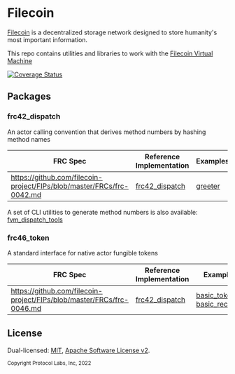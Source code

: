 # Filecoin

[Filecoin](https://filecoin.io) is a decentralized storage network designed to
store humanity's most important information.

This repo contains utilities and libraries to work with the
[Filecoin Virtual Machine](https://fvm.filecoin.io/)

[![Coverage Status](https://coveralls.io/repos/github/helix-onchain/filecoin/badge.svg?branch=main)](https://coveralls.io/github/helix-onchain/filecoin?branch=main)

## Packages

### frc42_dispatch

An actor calling convention that derives method numbers by hashing method names

| FRC Spec                                                              | Reference Implementation                     | Examples                                         |
| --------------------------------------------------------------------- | -------------------------------------------- | ------------------------------------------------ |
| https://github.com/filecoin-project/FIPs/blob/master/FRCs/frc-0042.md | [frc42_dispatch](./frc42_dispatch/README.md) | [greeter](./dispatch_examples/greeter/README.md) |

A set of CLI utilities to generate method numbers is also available:
[fvm_dispatch_tools](./fvm_dispatch_tools/)

### frc46_token

A standard interface for native actor fungible tokens

| FRC Spec                                                              | Reference Implementation                  | Examples                                                                                                                                                                   |
| --------------------------------------------------------------------- | ----------------------------------------- | -------------------------------------------------------------------------------------------------------------------------------------------------------------------------- |
| https://github.com/filecoin-project/FIPs/blob/master/FRCs/frc-0046.md | [frc42_dispatch](./frc46_token/README.md) | [basic_token](./testing/fil_token_integration/actors/basic_token_actor/README.md) [basic_receiver](./testing/fil_token_integration/actors/basic_receiving_actor/README.md) |

## License

Dual-licensed: [MIT](./LICENSE-MIT),
[Apache Software License v2](./LICENSE-APACHE).

<sub>Copyright Protocol Labs, Inc, 2022</sub>
